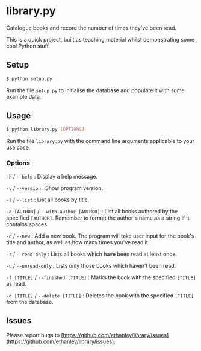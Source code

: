 # library.py
Catalogue books and record the number of times they've been read.

This is a quick project, built as teaching material whilst demonstrating some cool Python stuff.

## Setup
```sh
$ python setup.py
```

Run the file `setup.py` to initialise the database and populate it with some example data.

## Usage
```sh
$ python library.py [OPTIONS]
```

Run the file `library.py` with the command line arguments applicable to your use case.

### Options

`-h` / `--help`
: Display a help message.

`-v` / `--version`
: Show program version.

`-l` / `--list`
: List all books by title.

`-a [AUTHOR]` / `--with-author [AUTHOR]`
: List all books authored by the specified `[AUTHOR]`. Remember to format the author's name as a string if it contains spaces.

`-n` / `--new`
: Add a new book. The program will take user input for the book's title and author, as well as how many times you've read it.

`-r` / `--read-only`
: Lists all books which have been read at least once.

`-u` / `--unread-only`
: Lists only those books which haven't been read.

`-f [TITLE]` / `--finished [TITLE]`
: Marks the book with the specified `[TITLE]` as read.

`-d [TITLE]` / `--delete [TITLE]`
: Deletes the book with the specified `[TITLE]` from the database.

## Issues
Please report bugs to [https://github.com/ethanley/library/issues](https://github.com/ethanley/library/issues).
